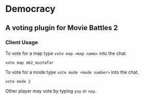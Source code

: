 # Democracy
## A voting plugin for Movie Battles 2

### Client Usage
To vote for a map type `vote map <map name>` into the chat. 

`vote map mb2_mustafar`

To vote for a mode type `vote mode <mode number>` into the chat.

`vote mode 2`

Other player may vote by typing `yay` or `nay`.